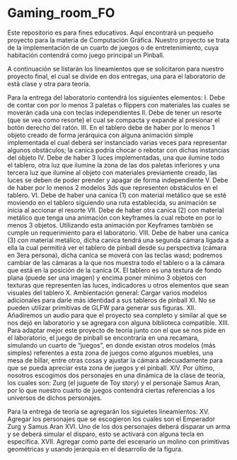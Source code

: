 # Gaming_room_FO
Este repositorio es para fines educativos. Aquí encontrará un pequeño proyecto para la materia de Computación Gráfica. Nuestro proyecto se trata de la implementación de un cuarto de juegos o de entretenimiento, cuya habitación contendrá como juego principal un Pinball. 

A continuación se listarán los lineamientos que se solicitaron para nuestro proyecto final, el cual se divide en dos entregas, una para el laboratorio de está clase y otra para teoría. 

Para la entrega del laboratorio contendrá los siguientes elementos:
I. Debe de contar con por lo menos 3 paletas o flippers con materiales las cuales se moverán cada una con teclas independientes
II. Debe de tener un resorte (que se vea como resorte) el cual se compacta y expande al presionar el botón derecho del ratón.
III. En el tablero debe de haber por lo menos 1 objeto creado de forma jerárquica con alguna animación simple implementada el cual deberá ser instanciado varias veces para representar algunos obstáculos; la canica podría chocar o rebotar con dichas instancias del objeto
IV. Debe de haber 3 luces implementadas, una que ilumine todo el tablero, otra luz que ilumine la zona de las dos paletas inferiores y una tercera luz que ilumine al objeto con materiales previamente creado, las luces se deben de poder prender y apagar de forma independiente
V. Debe de haber por lo menos 2 modelos 3ds que representen obstáculos en el tablero.
VI. Debe de haber una canica (1) con material metálico que se esté moviendo en el tablero siguiendo una ruta establecida, su animación se inicia al accionar el resorte
VII. Debe de haber otra canica (2) con material metálico que tenga una animación con keyframes la cual rebote en por lo menos 3 objetos. Utilizando esta animación por Keyframes también se cumple un requerimiento para el laboratorio.
VIII. Debe de haber una canica (3) con material metálico, dicha canica tendrá una segunda cámara ligada a ella la cual permitirá ver el tablero de pinball desde su perspectiva (cámara en 3era persona), dicha canica se moverá con las teclas wasd; podremos cambiar de las cámaras a la que nos muestra todo el tablero o a la cámara que está en la posición de la canica
IX. El tablero es una textura de fondo plana (puede ser una imagen) y encima poner mínimo 3 objetos con texturas que representen las luces, indicadores u otros elementos que sean visuales del tablero
X. Ambientación general: Cargar varios modelos adicionales para darle más identidad a sus tableros de pinball
XI. No se pueden utilizar primitivas de GLFW para generar sus figuras.
XII. Añadiremos un audio para que el proyecto sea completo y similar al que se nos dejó en laboratorio y se agregara con alguna biblioteca compatible.
XIII. Para adaptar mejor este proyecto de teoría junto con el que se nos pide en el laboratorio, el juego de pinball se encontraría en una recamara, simulando un cuarto de “juegos”, en donde existan otros modelos (más simples) referentes a esta zona de juegos como algunos muebles, una mesa de billar, entre otras cosas y ajustar la cámara adecuadamente para que se pueda apreciar esta zona de juegos y el pinball.
XIV. Por último, nosotros escogimos dos personajes en una dinámica de la clase de teoría, los cuales son: Zurg (el juguete de Toy story) y el personaje Samus Aran, por lo que nuestro cuarto de juegos contendrá ciertas referencias a los universos de dichos personajes. 

Para la entrega de teoría se agregarán los siguietes líneamientos:
XV. Agregar los personajes que se escogieron los cuales son el Emperador Zurg y Samus Aran
XVI. Uno de los dos personajes deberá disparar un arma y se deberá simular el disparo, esto se activará con alguna tecla en específica. 
XVII. Agregar como parte del escenario un molino con primitivas geométricas y usando jerarquía en el desarrollo de la figura. 
